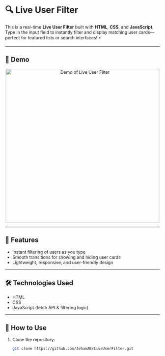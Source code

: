 # 🔍 Live User Filter  

This is a real-time **Live User Filter** built with **HTML**, **CSS**, and **JavaScript**.  
Type in the input field to instantly filter and display matching user cards—perfect for featured lists or search interfaces! ⚡  

---

## 📸 Demo  

<p align="center">
  <img src="demo.gif" alt="Demo of Live User Filter" width="500"/>
</p>

---

## 🚀 Features  
-  Instant filtering of users as you type  
-  Smooth transitions for showing and hiding user cards  
-  Lightweight, responsive, and user-friendly design  

---

## 🛠️ Technologies Used  
-  HTML  
-  CSS  
-  JavaScript (fetch API & filtering logic)  

---

## 📂 How to Use  
1. Clone the repository:  
   ```bash
   git clone https://github.com/JehanAB/LiveUserFilter.git
